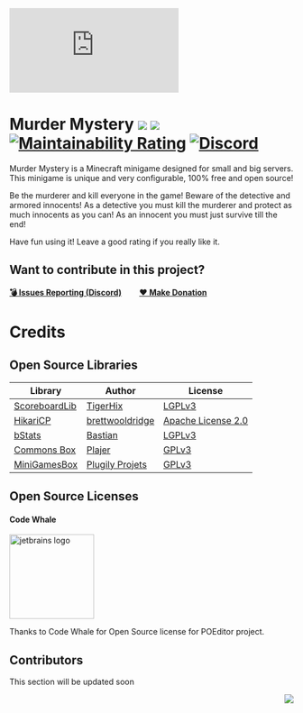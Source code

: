 ![](https://images.plugily.xyz/banner/display.php?id=MurderMystery)

# Murder Mystery [![](https://img.shields.io/badge/javadocs-latest-red.svg)](https://jd.plugily.xyz/apidocs/minecraft/murdermystery/) [![](https://img.shields.io/badge/wiki-click-blue.svg)](https://wiki.plugily.xyz/murdermystery/) [![Maintainability Rating](https://sonarcloud.io/api/project_badges/measure?project=Plugily-Projects_MurderMystery&metric=sqale_rating)](https://sonarcloud.io/dashboard?id=Plugily-Projects_MurderMystery) [![Discord](https://img.shields.io/discord/345628548716822530.svg?color=7289DA&label=discord)](https://discord.gg/UXzUdTP)
Murder Mystery is a Minecraft minigame designed for small and big servers. This minigame is unique and very configurable, 100% free and open source! 

Be the murderer and kill everyone in the game! Beware of the detective and armored innocents! As a detective you must kill the murderer and protect as much innocents as you can!
As an innocent you must just survive till the end!

Have fun using it! Leave a good rating if you really like it.

## Want to contribute in this project?
[**💣 Issues Reporting (Discord)**](https://discordapp.com/invite/UXzUdTP)        [**❤ Make Donation**](https://www.paypal.me/plugilyprojects)

# Credits
## Open Source Libraries
| Library                                                     | Author                                          | License                                                                    |
|-------------------------------------------------------------|-------------------------------------------------|----------------------------------------------------------------------------|
| [ScoreboardLib](https://github.com/TigerHix/ScoreboardLib/) | [TigerHix](https://github.com/TigerHix)         | [LGPLv3](https://github.com/TigerHix/ScoreboardLib/blob/master/LICENSE)    |
| [HikariCP](https://github.com/brettwooldridge/HikariCP)     | [brettwooldridge](https://github.com/brettwooldridge) | [Apache License 2.0](https://github.com/brettwooldridge/HikariCP/blob/dev/LICENSE) |
| [bStats](https://github.com/Bastian/bStats-Metrics)         | [Bastian](https://github.com/Bastian)           | [LGPLv3](https://github.com/Bastian/bStats-Metrics/blob/master/LICENSE)    |
| [Commons Box](https://github.com/Plajer/Commons-Box)        | [Plajer](https://github.com/Plajer)             | [GPLv3](https://github.com/Plajer/Commons-Box/blob/master/LICENSE.md)      |
| [MiniGamesBox](https://github.com/Plugily-Projects/MiniGamesBox)   | [Plugily Projets](https://github.com/Plugily-Projects)       | [GPLv3](https://github.com/Plugily-Projects/MiniGamesBox/blob/master/LICENSE.md)        |
## Open Source Licenses
#### Code Whale
<img src="https://poeditor.com/public/images/logo/logo_head_500_transparent.png" alt="jetbrains logo" width="150"/>

Thanks to Code Whale for Open Source license for POEditor project.
## Contributors
This section will be updated soon

<img align="right" src="https://i.imgur.com/BAHeLR2.png">

